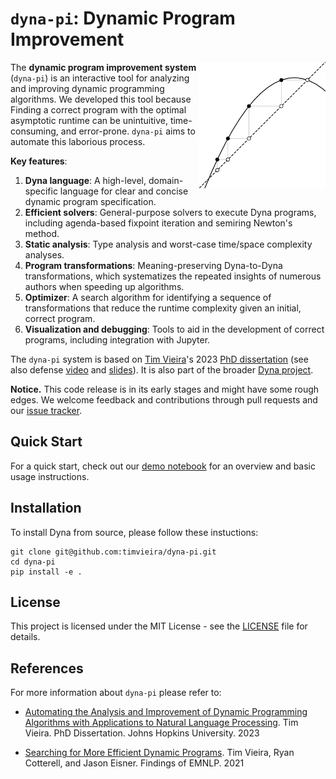 # `dyna-pi`: Dynamic Program Improvement

<img style="width: 40%" src="docs/logo.svg" align="right">

The **dynamic program improvement system** (`dyna-pi`) is an interactive tool for
analyzing and improving dynamic programming algorithms.  We developed this tool
because Finding a correct program with the optimal asymptotic runtime can be
unintuitive, time-consuming, and error-prone.  `dyna-pi` aims to automate this
laborious process.

**Key features**:

1) **Dyna language**: A high-level, domain-specific language for clear and concise dynamic program specification.
2) **Efficient solvers**: General-purpose solvers to execute Dyna programs, including agenda-based fixpoint iteration and semiring Newton's method.
3) **Static analysis**: Type analysis and worst-case time/space complexity analyses.
4) **Program transformations**: Meaning-preserving Dyna-to-Dyna transformations, which systematizes the repeated insights of numerous authors when speeding up algorithms.
5) **Optimizer**: A search algorithm for identifying a sequence of transformations that reduce the runtime complexity given an initial, correct program.
6) **Visualization and debugging**: Tools to aid in the development of correct programs, including integration with Jupyter.

The `dyna-pi` system is based on [Tim Vieira](http://timvieira.github.io)'s 2023
[PhD dissertation](http://timvieira.github.io/doc/2023-timv-dissertation.pdf)
(see also defense [video](https://youtu.be/SUOvgaxFxP4) and
[slides](https://docs.google.com/presentation/d/10LTArMtqI3nc0xnBkq_m7b7Qk312PL4Vb_26q6fA6QU/edit?usp=sharing)).
It is also part of the broader [Dyna project](https://dyna.org/).


**Notice.**  This code release is in its early stages and might have some rough edges.
We welcome feedback and contributions through pull requests and our [issue tracker](http://github.com/timvieira/dyna-pi/issues).


## Quick Start

For a quick start, check out our [demo notebook](docs/Demo.ipynb) for an overview and basic usage instructions.


## Installation

To install Dyna from source, please follow these instuctions:
```
git clone git@github.com:timvieira/dyna-pi.git
cd dyna-pi
pip install -e .
```

## License

This project is licensed under the MIT License - see the [LICENSE](LICENSE.md) file for details.


## References

For more information about `dyna-pi` please refer to:

- [Automating the Analysis and Improvement of Dynamic Programming Algorithms with Applications to Natural Language Processing](http://timvieira.github.io/doc/2023-timv-dissertation.pdf).
  Tim Vieira.
  PhD Dissertation. Johns Hopkins University. 2023

- [Searching for More Efficient Dynamic Programs](https://aclanthology.org/2021.findings-emnlp.322/).
  Tim Vieira, Ryan Cotterell, and Jason Eisner.
  Findings of EMNLP. 2021
